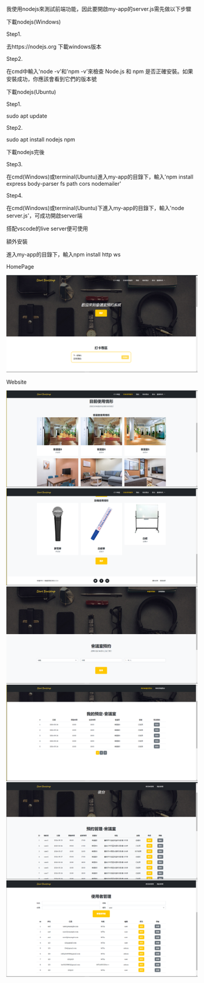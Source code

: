 我使用nodejs來測試前端功能，因此要開啟my-app的server.js需先做以下步驟  

下載nodejs(Windows)  

Step1.  

去https://nodejs.org 下載windows版本  

Step2.  

在cmd中輸入'node -v'和'npm -v'來檢查 Node.js 和 npm 是否正確安裝。如果安裝成功，你應該會看到它們的版本號  

下載nodejs(Ubuntu)  

Step1.  

sudo apt update  

Step2.  

sudo apt install nodejs npm  

下載nodejs完後  

Step3.  

在cmd(Windows)或terminal(Ubuntu)進入my-app的目錄下，輸入'npm install express body-parser fs path cors nodemailer'  

Step4.  

在cmd(Windows)或terminal(Ubuntu)下進入my-app的目錄下，輸入'node server.js'，可成功開啟server端  

搭配vscode的live server便可使用

額外安裝  

進入my-app的目錄下，輸入npm install http ws

HomePage

![Alt text](./image/meeting_room_home.png)

Website

![Alt text](./image/meeting_room1.png)
![Alt text](./image/meeting_room2.png)
![Alt text](./image/meeting_room3.png)
![Alt text](./image/meeting_room4.png)
![Alt text](./image/meeting_room5.png)
![Alt text](./image/meeting_room6.png)